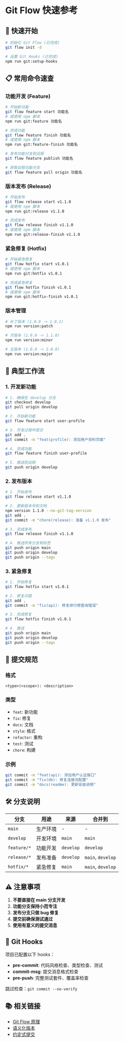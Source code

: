 # Git Flow 快速参考

## 🚀 快速开始

```bash
# 初始化 Git Flow (已完成)
git flow init -d

# 设置 Git Hooks (已完成)
npm run git:setup-hooks
```

## 📋 常用命令速查

### 功能开发 (Feature)

```bash
# 开始新功能
git flow feature start 功能名
# 或使用 npm 脚本
npm run git:feature 功能名

# 完成功能
git flow feature finish 功能名
# 或使用 npm 脚本
npm run git:feature-finish 功能名

# 发布功能分支到远程
git flow feature publish 功能名

# 获取远程功能分支
git flow feature pull origin 功能名
```

### 版本发布 (Release)

```bash
# 开始发布
git flow release start v1.1.0
# 或使用 npm 脚本
npm run git:release v1.1.0

# 完成发布
git flow release finish v1.1.0
# 或使用 npm 脚本
npm run git:release-finish v1.1.0
```

### 紧急修复 (Hotfix)

```bash
# 开始紧急修复
git flow hotfix start v1.0.1
# 或使用 npm 脚本
npm run git:hotfix v1.0.1

# 完成紧急修复
git flow hotfix finish v1.0.1
# 或使用 npm 脚本
npm run git:hotfix-finish v1.0.1
```

### 版本管理

```bash
# 补丁版本 (1.0.0 -> 1.0.1)
npm run version:patch

# 次版本 (1.0.0 -> 1.1.0)
npm run version:minor

# 主版本 (1.0.0 -> 2.0.0)
npm run version:major
```

## 🔄 典型工作流

### 1. 开发新功能

```bash
# 1. 确保在 develop 分支
git checkout develop
git pull origin develop

# 2. 开始新功能
git flow feature start user-profile

# 3. 开发过程中提交
git add .
git commit -m "feat(profile): 添加用户资料页面"

# 4. 完成功能
git flow feature finish user-profile

# 5. 推送到远程
git push origin develop
```

### 2. 发布版本

```bash
# 1. 开始发布
git flow release start v1.1.0

# 2. 更新版本号和文档
npm version 1.1.0 --no-git-tag-version
git add .
git commit -m "chore(release): 准备 v1.1.0 发布"

# 3. 完成发布
git flow release finish v1.1.0

# 4. 推送所有分支和标签
git push origin main
git push origin develop
git push origin --tags
```

### 3. 紧急修复

```bash
# 1. 开始修复
git flow hotfix start v1.0.1

# 2. 修复问题
git add .
git commit -m "fix(api): 修复排行榜查询错误"

# 3. 完成修复
git flow hotfix finish v1.0.1

# 4. 推送
git push origin main
git push origin develop
git push origin --tags
```

## 📝 提交规范

### 格式
```
<type>(<scope>): <description>
```

### 类型
- `feat`: 新功能
- `fix`: 修复
- `docs`: 文档
- `style`: 格式
- `refactor`: 重构
- `test`: 测试
- `chore`: 构建

### 示例
```bash
git commit -m "feat(api): 添加用户认证接口"
git commit -m "fix(db): 修复连接池配置"
git commit -m "docs(readme): 更新安装说明"
```

## 🛠️ 分支说明

| 分支 | 用途 | 来源 | 合并到 |
|------|------|------|--------|
| `main` | 生产环境 | - | - |
| `develop` | 开发环境 | `main` | `main` |
| `feature/*` | 功能开发 | `develop` | `develop` |
| `release/*` | 发布准备 | `develop` | `main`, `develop` |
| `hotfix/*` | 紧急修复 | `main` | `main`, `develop` |

## ⚠️ 注意事项

1. **不要直接在 main 分支开发**
2. **功能分支保持小而专注**
3. **发布分支只做 bug 修复**
4. **提交前确保测试通过**
5. **使用有意义的提交消息**

## 🔧 Git Hooks

项目已配置以下 hooks：

- **pre-commit**: 代码风格检查、类型检查、测试
- **commit-msg**: 提交消息格式检查
- **pre-push**: 完整测试套件、覆盖率检查

跳过检查：`git commit --no-verify`

## 📚 相关链接

- [Git Flow 原理](https://nvie.com/posts/a-successful-git-branching-model/)
- [语义化版本](https://semver.org/lang/zh-CN/)
- [约定式提交](https://www.conventionalcommits.org/zh-hans/)